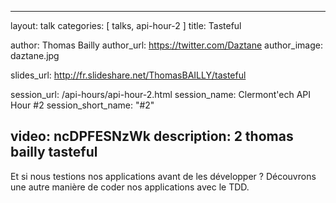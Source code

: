 ---
layout: talk
categories: [ talks, api-hour-2 ]
title: Tasteful

author: Thomas Bailly
author_url: https://twitter.com/Daztane
author_image: daztane.jpg

slides_url: http://fr.slideshare.net/ThomasBAILLY/tasteful

session_url: /api-hours/api-hour-2.html
session_name: Clermont'ech API Hour &#35;2
session_short_name: "&#35;2"

video: ncDPFESNzWk
description: 2 thomas bailly tasteful
------

Et si nous testions nos applications avant de les développer ? Découvrons une
autre manière de coder nos applications avec le TDD.
